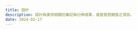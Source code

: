 ```yaml
---
title: 設計
description: 設計與美供相關的筆記與衍伸成果，或是發想開發之項目。
date: 2024-02-17
---
```

<div><a href=""></a></div>